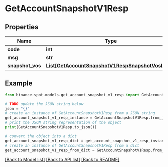 # GetAccountSnapshotV1Resp


## Properties

Name | Type | Description | Notes
------------ | ------------- | ------------- | -------------
**code** | **int** |  | [optional] 
**msg** | **str** |  | [optional] 
**snapshot_vos** | [**List[GetAccountSnapshotV1RespSnapshotVosInner]**](GetAccountSnapshotV1RespSnapshotVosInner.md) |  | [optional] 

## Example

```python
from binance.spot.models.get_account_snapshot_v1_resp import GetAccountSnapshotV1Resp

# TODO update the JSON string below
json = "{}"
# create an instance of GetAccountSnapshotV1Resp from a JSON string
get_account_snapshot_v1_resp_instance = GetAccountSnapshotV1Resp.from_json(json)
# print the JSON string representation of the object
print(GetAccountSnapshotV1Resp.to_json())

# convert the object into a dict
get_account_snapshot_v1_resp_dict = get_account_snapshot_v1_resp_instance.to_dict()
# create an instance of GetAccountSnapshotV1Resp from a dict
get_account_snapshot_v1_resp_from_dict = GetAccountSnapshotV1Resp.from_dict(get_account_snapshot_v1_resp_dict)
```
[[Back to Model list]](../README.md#documentation-for-models) [[Back to API list]](../README.md#documentation-for-api-endpoints) [[Back to README]](../README.md)


